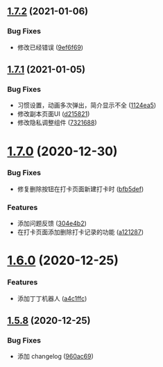 ## [1.7.2](https://github.com/Darkhorse-Fraternity/combo/compare/v1.7.1...v1.7.2) (2021-01-06)


### Bug Fixes

* 修改已经错误 ([9ef6f69](https://github.com/Darkhorse-Fraternity/combo/commit/9ef6f692f3d062ef0254702b6f69d429e1893189))

## [1.7.1](https://github.com/Darkhorse-Fraternity/combo/compare/v1.7.0...v1.7.1) (2021-01-05)


### Bug Fixes

* 习惯设置，动画多次弹出，简介显示不全 ([1124ea5](https://github.com/Darkhorse-Fraternity/combo/commit/1124ea53aa2574af1b80ecfe8229831a8bdb53ef))
* 修改副本页面UI ([d215821](https://github.com/Darkhorse-Fraternity/combo/commit/d215821755a7a175d56e5d083bd3198c6dc0113c))
* 修改隐私调整组件 ([7321688](https://github.com/Darkhorse-Fraternity/combo/commit/7321688107515451dbcdd120d1767da06744ccfa))

# [1.7.0](https://github.com/Darkhorse-Fraternity/combo/compare/v1.6.0...v1.7.0) (2020-12-30)


### Bug Fixes

* 修复删除按钮在打卡页面新建打卡时 ([bfb5def](https://github.com/Darkhorse-Fraternity/combo/commit/bfb5def36d00767f7f9f44ffe9de9c9456c49aab))


### Features

* 添加问题反馈 ([304e4b2](https://github.com/Darkhorse-Fraternity/combo/commit/304e4b2d8e9038d87b877459678de8c605f3ab5a))
* 在打卡页面添加删除打卡记录的功能 ([a121287](https://github.com/Darkhorse-Fraternity/combo/commit/a121287b9604ebe2be3cd015591d2c1ed51b1401))

# [1.6.0](https://github.com/Darkhorse-Fraternity/combo/compare/v1.5.8...v1.6.0) (2020-12-25)


### Features

* 添加丁丁机器人 ([a4c1ffc](https://github.com/Darkhorse-Fraternity/combo/commit/a4c1ffc0a45a0205b8b504a85e53be5b20e968b9))

## [1.5.8](https://github.com/Darkhorse-Fraternity/combo/compare/v1.5.7...v1.5.8) (2020-12-25)


### Bug Fixes

* 添加 changelog ([960ac69](https://github.com/Darkhorse-Fraternity/combo/commit/960ac69dd00ccc40c690c38b22b6e2974866351e))

